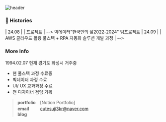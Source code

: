 ![header](https://capsule-render.vercel.app/api?type=venom&height=100&section=header&text=mirim_kang%20&fontSize=70)





### 🎥 Histories
| 24.08 |  | 프로젝트 | --> 빅데이터"한국인의 삶2022-2024" 팀프로젝트
| 24.09 |  | AWS 클라우드 활용 풀스텍 + RPA 자동화 솔루션 개발 과정 | -->
<div>
  
### More Info 

1994.02.07 현재 경기도 화성시 거주중
- 현 풀스텍 과정 수료중
- 빅데이터 과정 수료
- UI/ UX 교과과정 수료 
- 전 디자이너 겸임 기획


> **portfolio**　[Notion Portfolio] \
> **email** 　 　cutesuji3kr@naver.com \
> **blog**&nbsp;&nbsp;
> 
